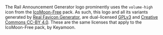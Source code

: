 The Rail Announcement Generator logo prominently uses the `volume-high` icon from the
[IcoMoon-Free][ICO] pack. As such, this logo and all its variants generated by 
[Real Favicon Generator][FAV], are dual-licensed [GPLv3][GPL] and [Creative Commons CC-BY
4.0][CC]. These are the same licenses that apply to the IcoMoon-Free pack, by Keyamoon.

[ICO]: https://icomoon.io/
[FAV]: https://realfavicongenerator.net
[GPL]: https://www.gnu.org/licenses/gpl.html
[CC]: https://creativecommons.org/licenses/by/4.0/